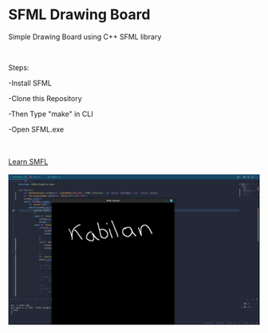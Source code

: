 # SFML Drawing Board
<p>Simple Drawing Board using C++ SFML library</p>
<br>
<p>Steps:</p>
<p> -Install SFML</p>
<p> -Clone this Repository</p>
<p> -Then Type "make" in CLI</p>
<p> -Open SFML.exe</p>
<br>
<br>
<a href="https://www.youtube.com/playlist?list=PL21OsoBLPpMOO6zyVlxZ4S4hwkY_SLRW9">Learn SMFL</a>
<br>
<br>
<img src="demo.png">
